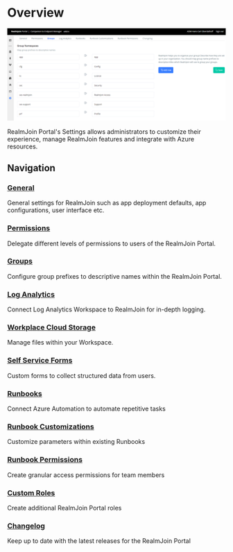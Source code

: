 # Overview

![](<../../.gitbook/assets/image (267).png>)

RealmJoin Portal's Settings allows administrators to customize their experience, manage RealmJoin features and integrate with Azure resources.



## Navigation

### [General](settings.md#general)

General settings for RealmJoin such as app deployment defaults, app configurations, user interface etc.

### [Permissions](settings.md#permissions)

Delegate different levels of permissions to users of the RealmJoin Portal.

### [Groups](groups.md)

Configure group prefixes to descriptive names within the RealmJoin Portal.

### [Log Analytics](../logs/log-analytics.md)

Connect Log Analytics Workspace to RealmJoin for in-depth logging.

### [Workplace Cloud Storage](settings.md#workplace-cloud-storage)

Manage files within your Workspace.

### [Self Service Forms](settings.md#self-service-forms)

Custom forms to collect structured data from users.

### [Runbooks](../automation/connecting-azure-automation/)

Connect Azure Automation to automate repetitive tasks

### [Runbook Customizations](settings.md#runbook-customizations)

Customize parameters within existing Runbooks

### [Runbook Permissions](settings.md#runbook-permissions)

Create granular access permissions for team members

### [Custom Roles](settings.md#custom-roles)

Create additional RealmJoin Portal roles

### [Changelog](settings.md#changelog)

Keep up to date with the latest releases for the RealmJoin Portal

